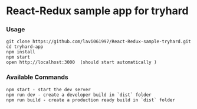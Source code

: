 # React-Redux sample app for tryhard


### Usage

```
git clone https://github.com/lavi061997/React-Redux-sample-tryhard.git
cd tryhard-app
npm install
npm start
open http://localhost:3000  (should start automatically )
```

### Available Commands

```
npm start - start the dev server
npm run dev - create a developer build in `dist` folder
npm run build - create a production ready build in `dist` folder
```